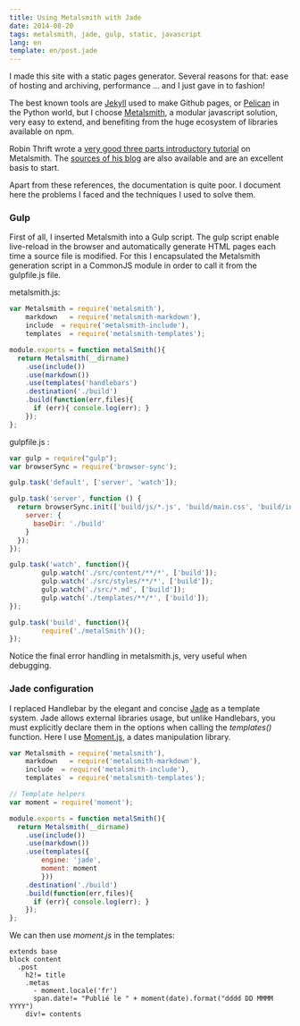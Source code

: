 ```yaml
---
title: Using Metalsmith with Jade
date: 2014-08-20
tags: metalsmith, jade, gulp, static, javascript
lang: en
template: en/post.jade
---
```


I made this site with a static pages generator. Several reasons for that: ease of hosting and archiving, performance ... and I just gave in to fashion!

The best known tools are [Jekyll](http://jekyllrb.com/) used to make Github pages, or [Pelican](http://blog.getpelican.com/) in the Python world, but I choose [Metalsmith](http://www.metalsmith.io/), a modular javascript solution, very easy to extend, and benefiting from the huge ecosystem of libraries available on npm.

Robin Thrift wrote a [very good three parts introductory tutorial](http://www.robinthrift.com/posts/metalsmith-part-1-setting-up-the-forge/) on  Metalsmith. The [sources of his blog](https://github.com/RobinThrift/RobinThrift.com) are also available and are an excellent basis to start.

Apart from these references, the documentation is quite poor. I document here the problems I faced and the techniques I used to solve them.

### Gulp

First of all, I inserted Metalsmith into a Gulp script. The gulp script enable live-reload in the browser and automatically generate HTML pages each time a source file is modified.
For this I encapsulated the Metalsmith generation script in a CommonJS module in order to call it from the gulpfile.js file.

metalsmith.js:
```javascript
var Metalsmith = require('metalsmith'),
    markdown   = require('metalsmith-markdown'),
    include  = require('metalsmith-include'),
    templates  = require('metalsmith-templates');

module.exports = function metalSmith(){
  return Metalsmith(__dirname)
    .use(include())
    .use(markdown())
    .use(templates('handlebars')
    .destination('./build')
    .build(function(err,files){
      if (err){ console.log(err); }
    });
};
```
gulpfile.js : 
```javascript
var gulp = require("gulp");
var browserSync = require('browser-sync');

gulp.task('default', ['server', 'watch']);

gulp.task('server', function () {
  return browserSync.init(['build/js/*.js', 'build/main.css', 'build/index.html'], {
    server: {
      baseDir: './build'
    }
  });
});

gulp.task('watch', function(){
        gulp.watch('./src/content/**/*', ['build']);
        gulp.watch('./src/styles/**/*', ['build']);
        gulp.watch('./src/*.md', ['build']);
        gulp.watch('./templates/**/*', ['build']);
});

gulp.task('build', function(){
        require('./metalSmith')();
});
```

Notice the final error handling in metalsmith.js, very useful when debugging.

### Jade configuration

I replaced Handlebar by the elegant and concise [Jade](http://jade-lang.com) as a template system.
Jade allows external libraries usage, but unlike Handlebars, you must explicitly declare them in the options when calling the _templates()_ function. Here I use [Moment.js](http://momentjs.com/), a dates manipulation library.


```javascript
var Metalsmith = require('metalsmith'),
    markdown   = require('metalsmith-markdown'),
    include  = require('metalsmith-include'),
    templates  = require('metalsmith-templates');

// Template helpers
var moment = require('moment');

module.exports = function metalSmith(){
  return Metalsmith(__dirname)
    .use(include())
    .use(markdown())
    .use(templates({
        engine: 'jade',
        moment: moment
        }))
    .destination('./build')
    .build(function(err,files){
      if (err){ console.log(err); }
    });
};
```

We can then use _moment.js_ in the templates:
```jade
extends base
block content
  .post
    h2!= title
    .metas
      - moment.locale('fr')
      span.date!= "Publié le " + moment(date).format("dddd DD MMMM YYYY")
    div!= contents
```


